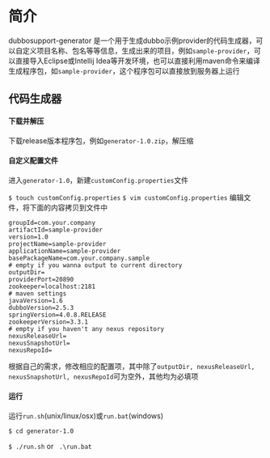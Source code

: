 # 简介
dubbosupport-generator 是一个用于生成dubbo示例provider的代码生成器，可以自定义项目名称、包名等等信息，生成出来的项目，例如`sample-provider`，可以直接导入Eclipse或Intellij Idea等开发环境，也可以直接利用maven命令来编译生成程序包，如`sample-provider`，这个程序包可以直接放到服务器上运行
## 代码生成器
#### 下载并解压
下载release版本程序包，例如`generator-1.0.zip`，解压缩

#### 自定义配置文件
进入`generator-1.0`，新建`customConfig.properties`文件

`$ touch customConfig.properties`
`$ vim customConfig.properties`
编辑文件，将下面的内容拷贝到文件中
```properties
groupId=com.your.company
artifactId=sample-provider
version=1.0
projectName=sample-provider
applicationName=sample-provider
basePackageName=com.your.company.sample
# empty if you wanna output to current directory
outputDir=
providerPort=20890
zookeeper=localhost:2181
# maven settings
javaVersion=1.6
dubboVersion=2.5.3
springVersion=4.0.8.RELEASE
zookeeperVersion=3.3.1
# empty if you haven't any nexus repository
nexusReleaseUrl=
nexusSnapshotUrl=
nexusRepoId=
```

根据自己的需求，修改相应的配置项，其中除了`outputDir, nexusReleaseUrl, nexusSnapshotUrl, nexusRepoId`可为空外，其他均为必填项

#### 运行
运行`run.sh`(unix/linux/osx)或`run.bat`(windows)

`$ cd generator-1.0`

`$ ./run.sh` or ` .\run.bat`


